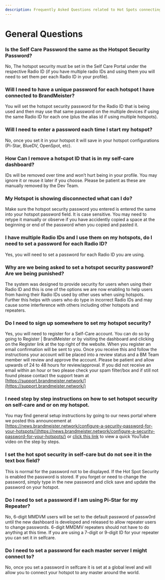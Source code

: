 ```yaml
---
description: Frequently Asked Questions related to Hot Spots connecting to BrandMeister.
---
```


# General Questions

### Is the Self Care Password the same as the Hotspot Security Password?

No, The hotspot security must be set in the Self Care Portal under the respective Radio ID (if you have multiple radio IDs and using them you will need to set them per each Radio ID in your profile).

### Will I need to have a unique password for each hotspot I have connected to BrandMeister?

You will set the hotspot security password for the Radio ID that is being used and then may use that same password on the multiple devices if using the same Radio ID for each one (plus the alias id if using multiple hotspots).

### Will I need to enter a password each time I start my hotspot?

No, once you set it in your hotspot it will save in your hotspot configurations (Pi-Star, BlueDV, OpenSpot, etc).

### How Can I remove a hotspot ID that is in my self-care dashboard?

IDs will be removed over time and won’t hurt being in your profile. You may ignore it or reuse it later if you choose. Please be patient as these are manually removed by the Dev Team.

### My Hotspot is showing disconnected what can I do?&#x20;

Make sure the hotspot security password you entered is entered the same into your hotspot password field. It is case sensitive. You may need to retype it manually or observe if you have accidently copied a space at the beginning or end of the password when you copied and pasted it.

### I have multiple Radio IDs and I use them on my hotspots, do I need to set a password for each Radio ID?&#x20;

Yes, you will need to set a password for each Radio ID you are using.

### Why are we being asked to set a hotspot security password? Are we being punished?&#x20;

The system was designed to provide security for users when using their Radio ID and this is one of the options we are now enabling to help users from having their Radio IDs used by other uses when using hotspots. Further this helps with users who do type in incorrect Radio IDs and may cause some interference with others including other hotspots and repeaters.

### Do I need to sign up somewhere to set my hotspot security?&#x20;

Yes, you will need to register for a Self-Care account. You can do so by going to Register | BrandMeister or by visiting the dashboard and clicking on the Register link at the top right of the website. When you register an email confirmation will be sent to you. Once you receive this and follow the instructions your account will be placed into a review status and a BM Team member will review and approve the account. Please be patient and allow upwards of 24 to 48 hours for review/approval. If you did not receive an email within an hour or two please check your spam filter/box and if still not found please contact the support team at [https://support.brandmeister.network/](https://support.brandmeister.network/)

### I need step by step instructions on how to set hotspot security on self-care and or on my hotspot.&#x20;

You may find general setup instructions by going to our news portal where we posted this announcement at [https://news.brandmeister.network/configure-a-security-password-for-your-hotspots/](https://news.brandmeister.network/configure-a-security-password-for-your-hotspots/) or [click this link](https://youtu.be/Eqrod3gaw_Y) to view a quick YouTube video on the step by steps.

### I set the hot spot security in self-care but do not see it in the text box field?&#x20;

This is normal for the password not to be displayed. If the Hot Spot Security is enabled the password is stored. If you forget or need to change the password, simply type in the new password and click save and update the password on your hotspot.

### Do I need to set a password if I am using Pi-Star for my Repeater?&#x20;

No, 6-digit MMDVM users will be set to the default password of passw0rd until the new dashboard is developed and released to allow repeater users to change passwords. 6-digit MMDMV repeaters should not have to do anything at this time. If you are using a 7-digit or 9-digit ID for your repeater you can set it in selfcare.

### Do I need to set a password for each master server I might connect to?&#x20;

No, once you set a password in selfcare it is set at a global level and will allow you to connect your hotspot to any master around the world.
